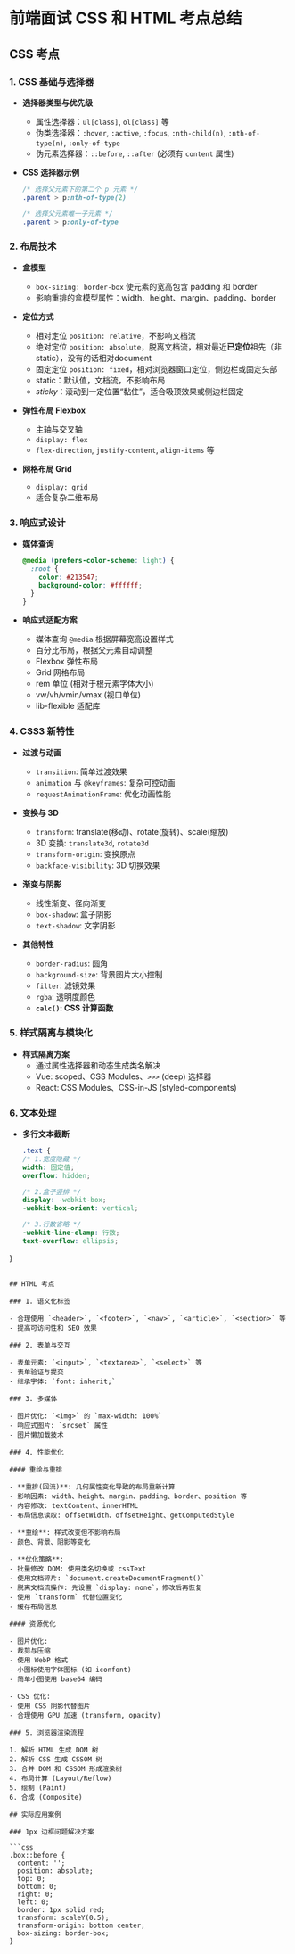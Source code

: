 # 前端面试 CSS 和 HTML 考点总结

## CSS 考点

### 1. CSS 基础与选择器

- **选择器类型与优先级**
  - 属性选择器：`ul[class]`, `ol[class]` 等
  - 伪类选择器：`:hover`, `:active`, `:focus`, `:nth-child(n)`, `:nth-of-type(n)`, `:only-of-type`
  - 伪元素选择器：`::before`, `::after` (必须有 `content` 属性)

- **CSS 选择器示例**
  ```css
  /* 选择父元素下的第二个 p 元素 */
  .parent > p:nth-of-type(2)
  
  /* 选择父元素唯一子元素 */
  .parent > p:only-of-type
  ```

### 2. 布局技术

- **盒模型**
  - `box-sizing: border-box` 使元素的宽高包含 padding 和 border
  - 影响重排的盒模型属性：width、height、margin、padding、border

- **定位方式**
  - 相对定位 `position: relative`，不影响文档流
  - 绝对定位 `position: absolute`，脱离文档流，相对最近**已定位**祖先（非static），没有的话相对document
  - 固定定位 `position: fixed`，相对浏览器窗口定位，侧边栏或固定头部
  - static：默认值，文档流，不影响布局
  - *sticky*：滚动到一定位置“黏住”，适合吸顶效果或侧边栏固定

- **弹性布局 Flexbox**
  - 主轴与交叉轴
  - `display: flex`
  - `flex-direction`, `justify-content`, `align-items` 等

- **网格布局 Grid**
  - `display: grid`
  - 适合复杂二维布局

### 3. 响应式设计

- **媒体查询**
  ```css
  @media (prefers-color-scheme: light) {
    :root {
      color: #213547;
      background-color: #ffffff;
    }
  }
  ```

- **响应式适配方案**
  - 媒体查询 `@media` 根据屏幕宽高设置样式
  - 百分比布局，根据父元素自动调整
  - Flexbox 弹性布局
  - Grid 网格布局
  - rem 单位 (相对于根元素字体大小)
  - vw/vh/vmin/vmax (视口单位)
  - lib-flexible 适配库

### 4. CSS3 新特性

- **过渡与动画**
  - `transition`: 简单过渡效果
  - `animation` 与 `@keyframes`: 复杂可控动画
  - `requestAnimationFrame`: 优化动画性能

- **变换与 3D**
  - `transform`: translate(移动)、rotate(旋转)、scale(缩放)
  - 3D 变换: `translate3d`, `rotate3d`
  - `transform-origin`: 变换原点
  - `backface-visibility`: 3D 切换效果

- **渐变与阴影**
  - 线性渐变、径向渐变
  - `box-shadow`: 盒子阴影
  - `text-shadow`: 文字阴影

- **其他特性**
  - `border-radius`: 圆角
  - `background-size`: 背景图片大小控制
  - `filter`: 滤镜效果
  - `rgba`: 透明度颜色
  - **`calc()`: CSS 计算函数**

### 5. 样式隔离与模块化

- **样式隔离方案**
  - 通过属性选择器和动态生成类名解决
  - Vue: scoped、CSS Modules、`>>>` (deep) 选择器
  - React: CSS Modules、CSS-in-JS (styled-components)

### 6. 文本处理

- **多行文本截断**
  ```css
  .text {
  /* 1.宽度隐藏 */
  width: 固定值;
  overflow: hidden;
  
  /* 2.盒子竖排 */
  display: -webkit-box;
  -webkit-box-orient: vertical;
  
  /* 3.行数省略 */
  -webkit-line-clamp: 行数;
  text-overflow: ellipsis;
}
  ```

## HTML 考点

### 1. 语义化标签

- 合理使用 `<header>`, `<footer>`, `<nav>`, `<article>`, `<section>` 等
- 提高可访问性和 SEO 效果

### 2. 表单与交互

- 表单元素: `<input>`, `<textarea>`, `<select>` 等
- 表单验证与提交
- 继承字体: `font: inherit;`

### 3. 多媒体

- 图片优化: `<img>` 的 `max-width: 100%`
- 响应式图片: `srcset` 属性
- 图片懒加载技术

### 4. 性能优化

#### 重绘与重排

- **重排(回流)**: 几何属性变化导致的布局重新计算
  - 影响因素: width、height、margin、padding、border、position 等
  - 内容修改: textContent、innerHTML
  - 布局信息读取: offsetWidth、offsetHeight、getComputedStyle

- **重绘**: 样式改变但不影响布局
  - 颜色、背景、阴影等变化

- **优化策略**:
  - 批量修改 DOM: 使用类名切换或 cssText
  - 使用文档碎片: `document.createDocumentFragment()`
  - 脱离文档流操作: 先设置 `display: none`，修改后再恢复
  - 使用 `transform` 代替位置变化
  - 缓存布局信息

#### 资源优化

- 图片优化:
  - 裁剪与压缩
  - 使用 WebP 格式
  - 小图标使用字体图标 (如 iconfont)
  - 简单小图使用 base64 编码

- CSS 优化:
  - 使用 CSS 阴影代替图片
  - 合理使用 GPU 加速 (transform, opacity)

### 5. 浏览器渲染流程

1. 解析 HTML 生成 DOM 树
2. 解析 CSS 生成 CSSOM 树
3. 合并 DOM 和 CSSOM 形成渲染树
4. 布局计算 (Layout/Reflow)
5. 绘制 (Paint)
6. 合成 (Composite)

## 实际应用案例

### 1px 边框问题解决方案

```css
.box::before {
    content: '';
    position: absolute;
    top: 0;
    bottom: 0;
    right: 0;
    left: 0;
    border: 1px solid red;
    transform: scaleY(0.5);
    transform-origin: bottom center;
    box-sizing: border-box;
}
```
